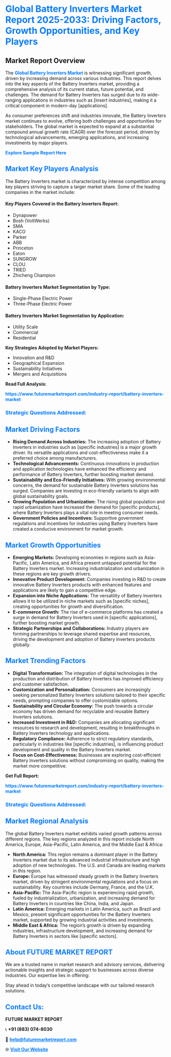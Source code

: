 <h1 style="color: #007BFF;">Global Battery Inverters Market Report 2025-2033: Driving Factors, Growth Opportunities, and Key Players</h1>

<section id="overview">
<h2>Market Report Overview</h2>
<p>The <a href="https://www.futuremarketreport.com/industry-report/battery-inverters-market" style="color: #007BFF; text-decoration: none;"><strong>Global Battery Inverters Market</strong></a> is witnessing significant growth, driven by increasing demand across various industries. This report delves into the key aspects of the Battery Inverters market, providing a comprehensive analysis of its current status, future potential, and challenges. The demand for Battery Inverters has surged due to its wide-ranging applications in industries such as [insert industries], making it a critical component in modern-day [applications].</p>
<p>As consumer preferences shift and industries innovate, the Battery Inverters market continues to evolve, offering both challenges and opportunities for stakeholders. The global market is expected to expand at a substantial compound annual growth rate (CAGR) over the forecast period, driven by technological advancements, emerging applications, and increasing investments by major players.</p>
</section>

<section id="overview">
<p><a href="https://www.futuremarketreport.com/request-sample/reportId=60204" style="color: #007BFF; text-decoration: none;"><strong>Explore Sample Report Here</strong></a></p>
</section>

<section id="key-players">
<h2 style="color: #007BFF;">Market Key Players Analysis</h2>
<p>The Battery Inverters market is characterized by intense competition among key players striving to capture a larger market share. Some of the leading companies in the market include:</p>
<h4>Key Players Covered in the Battery Inverters Report:</h4>
<ul><li>Dynapower</li><li>Bosh (VoltWerks)</li><li>SMA</li><li>KACO</li><li>Parker</li><li>ABB</li><li>Princeton</li><li>Eaton</li><li>SUNGROW</li><li>CLOU</li><li>TRIED</li><li>Zhicheng Champion</li></ul>
<h4>Battery Inverters Market Segmentation by Type:</h4>
<ul><li>Single-Phase Electric Power</li><li>Three-Phase Electric Power</li></ul>

<h4>Battery Inverters Market Segmentation by Application:</h4>
<ul><li>Utility Scale</li><li>Commercial</li><li>Residential</li></ul>
<p><strong>Key Strategies Adopted by Market Players:</strong></p>
<ul>
<li>Innovation and R&D</li>
<li>Geographical Expansion</li>
<li>Sustainability Initiatives</li>
<li>Mergers and Acquisitions</li>
</ul>
</section>

<section>
<p><strong>Read Full Analysis: </strong></p><a href="https://www.futuremarketreport.com/industry-report/battery-inverters-market" style="color: #007BFF; text-decoration: none;"><strong>https://www.futuremarketreport.com/industry-report/battery-inverters-market</strong></a>
<h3 style="color: #007BFF;">Strategic Questions Addressed:</h3>
</section>

<section id="driving-factors">
<h2 style="color: #007BFF;">Market Driving Factors</h2>
<ul>
<li><strong>Rising Demand Across Industries:</strong> The increasing adoption of Battery Inverters in industries such as [specific industries] is a major growth driver. Its versatile applications and cost-effectiveness make it a preferred choice among manufacturers.</li>
<li><strong>Technological Advancements:</strong> Continuous innovations in production and application technologies have enhanced the efficiency and performance of Battery Inverters, further boosting market demand.</li>
<li><strong>Sustainability and Eco-Friendly Initiatives:</strong> With growing environmental concerns, the demand for sustainable Battery Inverters solutions has surged. Companies are investing in eco-friendly variants to align with global sustainability goals.</li>
<li><strong>Growing Population and Urbanization:</strong> The rising global population and rapid urbanization have increased the demand for [specific products], where Battery Inverters plays a vital role in meeting consumer needs.</li>
<li><strong>Government Policies and Incentives:</strong> Supportive government regulations and incentives for industries using Battery Inverters have created a conducive environment for market growth.</li>
</ul>
</section>

<section id="growth-opportunities">
<h2 style="color: #007BFF;">Market Growth Opportunities</h2>
<ul>
<li><strong>Emerging Markets:</strong> Developing economies in regions such as Asia-Pacific, Latin America, and Africa present untapped potential for the Battery Inverters market. Increasing industrialization and urbanization in these regions are key growth drivers.</li>
<li><strong>Innovative Product Development:</strong> Companies investing in R&D to create innovative Battery Inverters products with enhanced features and applications are likely to gain a competitive edge.</li>
<li><strong>Expansion into Niche Applications:</strong> The versatility of Battery Inverters allows it to be utilized in niche markets such as [specific niches], creating opportunities for growth and diversification.</li>
<li><strong>E-commerce Growth:</strong> The rise of e-commerce platforms has created a surge in demand for Battery Inverters used in [specific applications], further boosting market growth.</li>
<li><strong>Strategic Partnerships and Collaborations:</strong> Industry players are forming partnerships to leverage shared expertise and resources, driving the development and adoption of Battery Inverters products globally.</li>
</ul>
</section>

<section id="trending-factors">
<h2 style="color: #007BFF;">Market Trending Factors</h2>
<ul>
<li><strong>Digital Transformation:</strong> The integration of digital technologies in the production and distribution of Battery Inverters has improved efficiency and customer satisfaction.</li>
<li><strong>Customization and Personalization:</strong> Consumers are increasingly seeking personalized Battery Inverters solutions tailored to their specific needs, prompting companies to offer customizable options.</li>
<li><strong>Sustainability and Circular Economy:</strong> The push towards a circular economy has driven demand for recyclable and reusable Battery Inverters solutions.</li>
<li><strong>Increased Investment in R&D:</strong> Companies are allocating significant resources to research and development, resulting in breakthroughs in Battery Inverters technology and applications.</li>
<li><strong>Regulatory Compliance:</strong> Adherence to strict regulatory standards, particularly in industries like [specific industries], is influencing product development and quality in the Battery Inverters market.</li>
<li><strong>Focus on Cost-Effectiveness:</strong> Businesses are exploring cost-efficient Battery Inverters solutions without compromising on quality, making the market more competitive.</li>
</ul>
</section>

<section>
<p><strong>Get Full Report: </strong></p><a href="https://www.futuremarketreport.com/industry-report/battery-inverters-market" style="color: #007BFF; text-decoration: none;"><strong>https://www.futuremarketreport.com/industry-report/battery-inverters-market</strong></a>
<h3 style="color: #007BFF;">Strategic Questions Addressed:</h3>
</section>


<section id="regional-analysis">
<h2 style="color: #007BFF;">Market Regional Analysis</h2>
<p>The global Battery Inverters market exhibits varied growth patterns across different regions. The key regions analyzed in this report include North America, Europe, Asia-Pacific, Latin America, and the Middle East & Africa:</p>
<ul>
<li><strong>North America:</strong> This region remains a dominant player in the Battery Inverters market due to its advanced industrial infrastructure and high adoption of new technologies. The U.S. and Canada are leading markets in this region.</li>
<li><strong>Europe:</strong> Europe has witnessed steady growth in the Battery Inverters market, driven by stringent environmental regulations and a focus on sustainability. Key countries include Germany, France, and the U.K.</li>
<li><strong>Asia-Pacific:</strong> The Asia-Pacific region is experiencing rapid growth, fueled by industrialization, urbanization, and increasing demand for Battery Inverters in countries like China, India, and Japan.</li>
<li><strong>Latin America:</strong> Emerging markets in Latin America, such as Brazil and Mexico, present significant opportunities for the Battery Inverters market, supported by growing industrial activities and investments.</li>
<li><strong>Middle East & Africa:</strong> The region’s growth is driven by expanding industries, infrastructure development, and increasing demand for Battery Inverters in sectors like [specific sectors].</li>
</ul>
</section>

<footer>
<h2 style="color: #007BFF;">About FUTURE MARKET REPORT</h2>
<p>We are a trusted name in market research and advisory services, delivering actionable insights and strategic support to businesses across diverse industries. Our expertise lies in offering:</p>

<p>Stay ahead in today’s competitive landscape with our tailored research solutions.</p>

<h2 style="color: #007BFF;">Contact Us:</h2>
<p><strong>FUTURE MARKET REPORT</strong></p>
<p>📞 <strong>+91 (883) 074-8030</strong></p>
<p>📧 <strong><a href="mailto:help@futuremarketreport.com" style="color: #007BFF;">help@futuremarketreport.com</a></strong></p>
<p>🌐 <strong><a href="https://www.futuremarketreport.com/" style="color: #007BFF;">Visit Our Website</a></strong></p>
</footer>